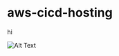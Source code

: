 # aws-cicd-hosting

hi

![Alt Text](https://github.com/nomy-nom/aws-cicd-hosting/blob/main/imges/favicon.ico)
